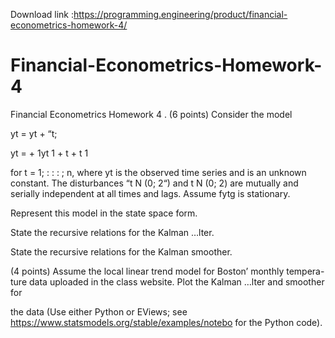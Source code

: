 Download link :https://programming.engineering/product/financial-econometrics-homework-4/


# Financial-Econometrics-Homework-4
Financial Econometrics Homework 4
. (6 points) Consider the model

yt = yt + “t;

yt = + 1yt 1 + t + t 1

for t = 1; : : : ; n, where yt is the observed time series and is an unknown constant. The disturbances “t N (0; 2“) and t N (0; 2) are mutually and serially independent at all times and lags. Assume fytg is stationary.

Represent this model in the state space form.

State the recursive relations for the Kalman …lter.

State the recursive relations for the Kalman smoother.

(4 points) Assume the local linear trend model for Boston’ monthly tempera-ture data uploaded in the class website. Plot the Kalman …lter and smoother for

the data (Use either Python or EViews; see https://www.statsmodels.org/stable/examples/notebo for the Python code).
